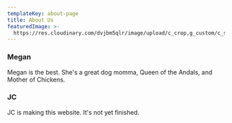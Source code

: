 ```yaml
---
templateKey: about-page
title: About Us
featuredImage: >-
  https://res.cloudinary.com/dvjbm5qlr/image/upload/c_crop,g_custom/c_scale,w_1200/v1579838540/DSC_0433.NEF_gl1dzx.jpg
---
```

### Megan
Megan is the best. She's a great dog momma, Queen of the Andals, and Mother of Chickens.

### JC
JC is making this website. It's not yet finished.

